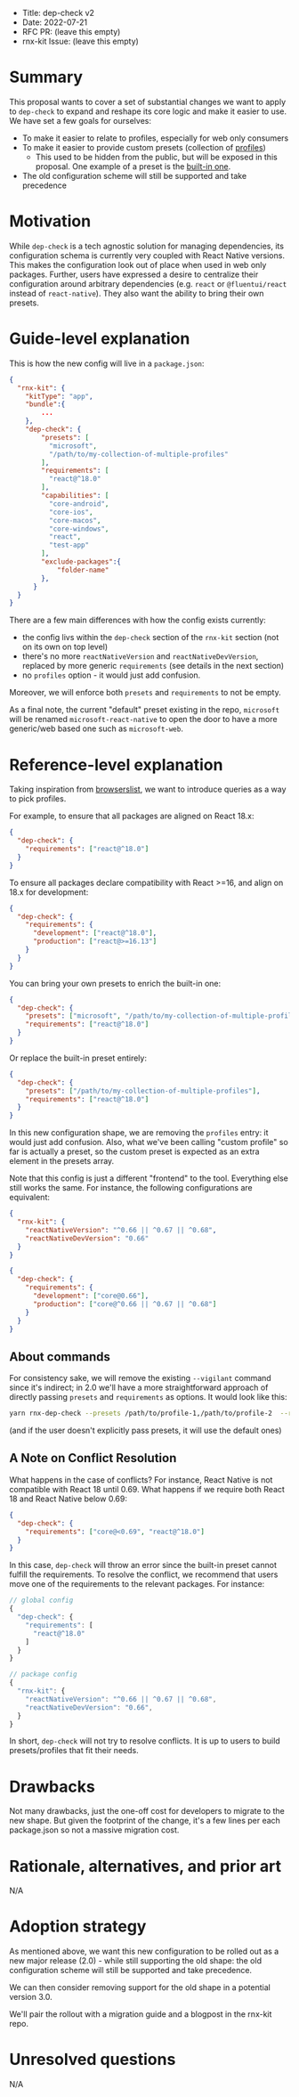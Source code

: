 - Title: dep-check v2
- Date: 2022-07-21
- RFC PR: (leave this empty)
- rnx-kit Issue: (leave this empty)

# Summary

This proposal wants to cover a set of substantial changes we want to apply to
`dep-check` to expand and reshape its core logic and make it easier to use. We
have set a few goals for ourselves:

- To make it easier to relate to profiles, especially for web only consumers
- To make it easier to provide custom presets (collection of
  [profiles](https://microsoft.github.io/rnx-kit/docs/architecture/dependency-management#profiles))
  - This used to be hidden from the public, but will be exposed in this
    proposal. One example of a preset is the
    [built-in one](https://github.com/microsoft/rnx-kit/blob/main/packages/dep-check/src/presets/microsoft/index.ts).
- The old configuration scheme will still be supported and take precedence

# Motivation

While `dep-check` is a tech agnostic solution for managing dependencies, its
configuration schema is currently very coupled with React Native versions. This
makes the configuration look out of place when used in web only packages.
Further, users have expressed a desire to centralize their configuration around
arbitrary dependencies (e.g. `react` or `@fluentui/react` instead of
`react-native`). They also want the ability to bring their own presets.

# Guide-level explanation

This is how the new config will live in a `package.json`:

```json
{
  "rnx-kit": {
    "kitType": "app",
    "bundle":{
        ...
    },
    "dep-check": {
        "presets": [
          "microsoft",
          "/path/to/my-collection-of-multiple-profiles"
        ],
        "requirements": [
          "react@^18.0"
        ],
        "capabilities": [
          "core-android",
          "core-ios",
          "core-macos",
          "core-windows",
          "react",
          "test-app"
        ],
        "exclude-packages":{
            "folder-name"
        },
      }
  }
}
```

There are a few main differences with how the config exists currently:

- the config livs within the `dep-check` section of the `rnx-kit` section (not
  on its own on top level)
- there's no more `reactNativeVersion` and `reactNativeDevVersion`, replaced by
  more generic `requirements` (see details in the next section)
- no `profiles` option - it would just add confusion.

Moreover, we will enforce both `presets` and `requirements` to not be empty.

As a final note, the current "default" preset existing in the repo, `microsoft`
will be renamed `microsoft-react-native` to open the door to have a more
generic/web based one such as `microsoft-web`.

# Reference-level explanation

Taking inspiration from
[browserslist](https://github.com/browserslist/browserslist), we want to
introduce queries as a way to pick profiles.

For example, to ensure that all packages are aligned on React 18.x:

```json
{
  "dep-check": {
    "requirements": ["react@^18.0"]
  }
}
```

To ensure all packages declare compatibility with React >=16, and align on 18.x
for development:

```json
{
  "dep-check": {
    "requirements": {
      "development": ["react@^18.0"],
      "production": ["react@>=16.13"]
    }
  }
}
```

You can bring your own presets to enrich the built-in one:

```json
{
  "dep-check": {
    "presets": ["microsoft", "/path/to/my-collection-of-multiple-profiles"],
    "requirements": ["react@^18.0"]
  }
}
```

Or replace the built-in preset entirely:

```json
{
  "dep-check": {
    "presets": ["/path/to/my-collection-of-multiple-profiles"],
    "requirements": ["react@^18.0"]
  }
}
```

In this new configuration shape, we are removing the `profiles` entry: it would
just add confusion. Also, what we've been calling "custom profile" so far is
actually a preset, so the custom preset is expected as an extra element in the
presets array.

Note that this config is just a different "frontend" to the tool. Everything
else still works the same. For instance, the following configurations are
equivalent:

```json
{
  "rnx-kit": {
    "reactNativeVersion": "^0.66 || ^0.67 || ^0.68",
    "reactNativeDevVersion": "0.66"
  }
}
```

```json
{
  "dep-check": {
    "requirements": {
      "development": ["core@0.66"],
      "production": ["core@^0.66 || ^0.67 || ^0.68"]
    }
  }
}
```

## About commands

For consistency sake, we will remove the existing `--vigilant` command since
it's indirect; in 2.0 we'll have a more straightforward approach of directly
passing `presets` and `requirements` as options. It would look like this:

```sh
yarn rnx-dep-check --presets /path/to/profile-1,/path/to/profile-2  --requirements react@^18.0
```

(and if the user doesn't explicitly pass presets, it will use the default ones)

## A Note on Conflict Resolution

What happens in the case of conflicts? For instance, React Native is not
compatible with React 18 until 0.69. What happens if we require both React 18
and React Native below 0.69:

```json
{
  "dep-check": {
    "requirements": ["core@<0.69", "react@^18.0"]
  }
}
```

In this case, `dep-check` will throw an error since the built-in preset cannot
fulfill the requirements. To resolve the conflict, we recommend that users move
one of the requirements to the relevant packages. For instance:

```js
// global config
{
  "dep-check": {
    "requirements": [
      "react@^18.0"
    ]
  }
}
```

```js
// package config
{
  "rnx-kit": {
    "reactNativeVersion": "^0.66 || ^0.67 || ^0.68",
    "reactNativeDevVersion": "0.66",
  }
}
```

In short, `dep-check` will not try to resolve conflicts. It is up to users to
build presets/profiles that fit their needs.

# Drawbacks

Not many drawbacks, just the one-off cost for developers to migrate to the new
shape. But given the footprint of the change, it's a few lines per each
package.json so not a massive migration cost.

# Rationale, alternatives, and prior art

N/A

# Adoption strategy

As mentioned above, we want this new configuration to be rolled out as a new
major release (2.0) - while still supporting the old shape: the old
configuration scheme will still be supported and take precedence.

We can then consider removing support for the old shape in a potential version
3.0.

We'll pair the rollout with a migration guide and a blogpost in the rnx-kit
repo.

# Unresolved questions

N/A
